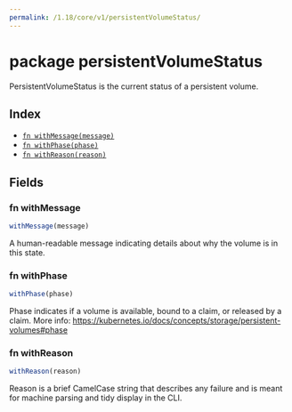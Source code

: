 ```yaml
---
permalink: /1.18/core/v1/persistentVolumeStatus/
---
```


# package persistentVolumeStatus

PersistentVolumeStatus is the current status of a persistent volume.

## Index

* [`fn withMessage(message)`](#fn-withmessage)
* [`fn withPhase(phase)`](#fn-withphase)
* [`fn withReason(reason)`](#fn-withreason)

## Fields

### fn withMessage

```ts
withMessage(message)
```

A human-readable message indicating details about why the volume is in this state.

### fn withPhase

```ts
withPhase(phase)
```

Phase indicates if a volume is available, bound to a claim, or released by a claim. More info: https://kubernetes.io/docs/concepts/storage/persistent-volumes#phase

### fn withReason

```ts
withReason(reason)
```

Reason is a brief CamelCase string that describes any failure and is meant for machine parsing and tidy display in the CLI.